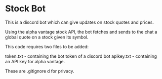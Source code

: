 # Stock Bot
This is a discord bot which can give updates on stock quotes and prices.

Using the alpha vantage stock API, the bot fetches and sends to the chat a global quote on a stock given its symbol.

This code requires two files to be added:

token.txt - containing the bot token of a discord bot
apikey.txt - containing an API key for alpha vantage.

These are .gitignore d for privacy.